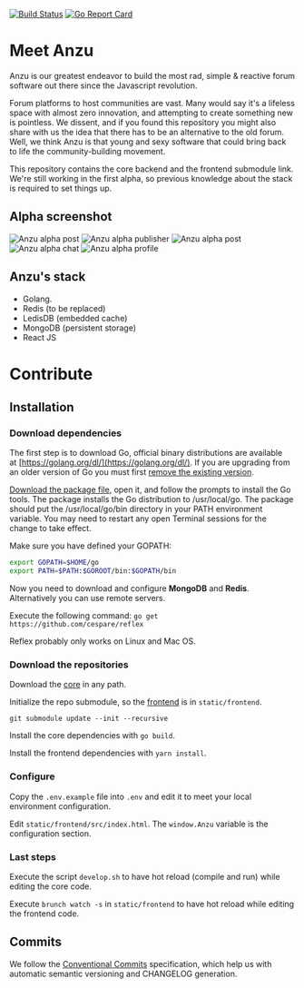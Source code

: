 [![Build Status](https://travis-ci.org/tryanzu/core.svg?branch=release%2Falpha)](https://travis-ci.org/tryanzu/core)
[![Go Report Card](https://goreportcard.com/badge/github.com/tryanzu/core)](https://goreportcard.com/report/github.com/tryanzu/core)

# Meet Anzu

Anzu is our greatest endeavor to build the most rad, simple & reactive forum software out there since the Javascript revolution. 

Forum platforms to host communities are vast. Many would say it's a lifeless space with almost zero innovation, and attempting to create something new is pointless. We dissent, and if you found this repository you might also share with us the idea that there has to be an alternative to the old forum. Well, we think Anzu is that young and sexy software that could bring back to life the community-building movement.

This repository contains the core backend and the frontend submodule link. 
We're still working in the first alpha, so previous knowledge about the stack is required to set things up.

## Alpha screenshot
![Anzu alpha post](https://imgur.com/pXDutG0.png)
![Anzu alpha publisher](https://imgur.com/tF1ApnP.png)
![Anzu alpha post](https://imgur.com/IAv9V8C.png)
![Anzu alpha chat](https://imgur.com/vlari7x.png)
![Anzu alpha profile](https://imgur.com/uG4C9LE.png)

## Anzu's stack
- Golang.
- Redis (to be replaced)
- LedisDB (embedded cache)
- MongoDB (persistent storage)
- React JS

# Contribute

## Installation

### Download dependencies
The first step is to download Go, official binary distributions are available at [https://golang.org/dl/](https://golang.org/dl/).
If you are upgrading from an older version of Go you must first [remove the existing version](https://golang.org/doc/install?download=go1.11.4.darwin-amd64.pkg#uninstall).

[Download the package file](https://golang.org/dl/), open it, and follow the prompts to install the Go tools. The package installs the Go distribution to /usr/local/go.
The package should put the /usr/local/go/bin directory in your PATH environment variable. You may need to restart any open Terminal sessions for the change to take effect.

Make sure you have defined your GOPATH:

```zsh
export GOPATH=$HOME/go
export PATH=$PATH:$GOROOT/bin:$GOPATH/bin
```

Now you need to download and configure **MongoDB** and **Redis**. Alternatively you can use remote servers.

Execute the following command: `go get https://github.com/cespare/reflex`

Reflex probably only works on Linux and Mac OS.

### Download the repositories

Download the [core](http://github.com/tryanzu/core) in any path.

Initialize the repo submodule, so the [frontend](http://github.com/tryanzu/frontend) is in `static/frontend`.

```
git submodule update --init --recursive
```

Install the core dependencies with `go build`.

Install the frontend dependencies with `yarn install`.


### Configure

Copy the `.env.example` file into `.env` and edit it to meet your local environment configuration.

Edit `static/frontend/src/index.html`. The `window.Anzu` variable is the configuration section.

### Last steps

Execute the script `develop.sh` to have hot reload (compile and run) while editing the core code.

Execute `brunch watch -s` in `static/frontend` to have hot reload while editing the frontend code.

## Commits

We follow the [Conventional Commits](https://www.conventionalcommits.org) specification, which help us with automatic semantic versioning and CHANGELOG generation.